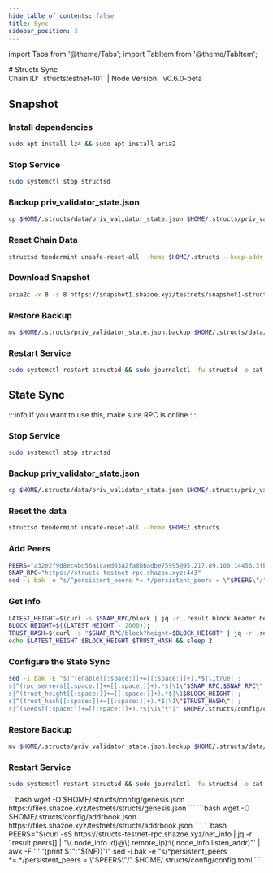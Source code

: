 ```yaml
---
hide_table_of_contents: false
title: Sync
sidebar_position: 3
---
```


import Tabs from '@theme/Tabs';
import TabItem from '@theme/TabItem';

<div className="h1-with-icon icon-structs">
# Structs Sync
</div>
<span className="sub-lines"> 
Chain ID: `structstestnet-101` | Node Version: `v0.6.0-beta`
</span>
<Tabs>
  <TabItem value="snapshot" label="Snapshot" default>

## Snapshot

### Install dependencies

```bash
sudo apt install lz4 && sudo apt install aria2
```

### Stop Service

```bash
sudo systemctl stop structsd
```

### Backup priv_validator_state.json

```bash
cp $HOME/.structs/data/priv_validator_state.json $HOME/.structs/priv_validator_state.json.backup
```

### Reset Chain Data

```bash
structsd tendermint unsafe-reset-all --home $HOME/.structs --keep-addr-book
```

### Download Snapshot

```bash
aria2c -x 8 -s 8 https://snapshot1.shazoe.xyz/testnets/snapshot1-structs.tar.lz4 && lz4 -c -d snapshot1-structs.tar.lz4 | tar -x -C $HOME/.structs && rm snapshot1-structs.tar.lz4
```

### Restore Backup

```bash
mv $HOME/.structs/priv_validator_state.json.backup $HOME/.structs/data/priv_validator_state.json
```

### Restart Service

```bash
sudo systemctl restart structsd && sudo journalctl -fu structsd -o cat
```

  </TabItem>
  <TabItem value="state sync" label="State Sync">

## State Sync

:::info
If you want to use this, make sure RPC is online
:::

### Stop Service

```bash
sudo systemctl stop structsd
```

### Backup priv_validator_state.json

```bash
cp $HOME/.structs/data/priv_validator_state.json $HOME/.structs/priv_validator_state.json.backup
```

### Reset the data

```bash
structsd tendermint unsafe-reset-all --home $HOME/.structs
```

### Add Peers

```bash
PEERS="a32e2f9d8ec4bd56a1caed03a2fa8bbadbe75995@95.217.89.100:14456,3fba9d1c730954bd02edd712de244f2e97e5e13c@88.99.61.53:32656,fd3cc5f0769dea1b520c3d3eea230a2f196c5693@144.76.92.22:10656,f9ff152e331904924c26a4f8b1f46e859d574342@155.138.142.145:26656,197cfbe9f1c7bb8446a9e217d6e3710014bdc496@95.111.248.136:26656,372e686bc84528d9beccf15429f94846cd0f54d8@159.69.193.68:11656,8450315267be7073317c52432a1a8f7a94e039b8@192.155.91.61:26656,9b5164e4ae58f1a5e8f7a8681216dc79cf111aef@188.165.226.46:26696,09e8f5be4c58c0a8ddf5596742a2322431523f2f@216.128.181.240:26656,4d6a8ba29019e2af39910edad5665d8d91d46dde@65.21.32.216:60856"
SNAP_RPC="https://structs-testnet-rpc.shazoe.xyz:443"
sed -i.bak -e "s/^persistent_peers *=.*/persistent_peers = \"$PEERS\"/" $HOME/.structs/config/config.toml
```

### Get Info

```bash
LATEST_HEIGHT=$(curl -s $SNAP_RPC/block | jq -r .result.block.header.height);
BLOCK_HEIGHT=$((LATEST_HEIGHT - 2000));
TRUST_HASH=$(curl -s "$SNAP_RPC/block?height=$BLOCK_HEIGHT" | jq -r .result.block_id.hash)
echo $LATEST_HEIGHT $BLOCK_HEIGHT $TRUST_HASH && sleep 2
```

### Configure the State Sync

```bash
sed -i.bak -E "s|^(enable[[:space:]]+=[[:space:]]+).*$|\1true| ;
s|^(rpc_servers[[:space:]]+=[[:space:]]+).*$|\1\"$SNAP_RPC,$SNAP_RPC\"| ;
s|^(trust_height[[:space:]]+=[[:space:]]+).*$|\1$BLOCK_HEIGHT| ;
s|^(trust_hash[[:space:]]+=[[:space:]]+).*$|\1\"$TRUST_HASH\"| ;
s|^(seeds[[:space:]]+=[[:space:]]+).*$|\1\"\"|" $HOME/.structs/config/config.toml
```

### Restore Backup

```bash
mv $HOME/.structs/priv_validator_state.json.backup $HOME/.structs/data/priv_validator_state.json
```

### Restart Service

```bash
sudo systemctl restart structsd && sudo journalctl -fu structsd -o cat
```

</TabItem>
<TabItem value="genesis" label="Genesis">
```bash
wget -O $HOME/.structs/config/genesis.json https://files.shazoe.xyz/testnets/structs/genesis.json
```
</TabItem>
<TabItem value="Addrbook" label="Addrbook">
```bash
wget -O $HOME/.structs/config/addrbook.json https://files.shazoe.xyz/testnets/structs/addrbook.json
```
</TabItem>
<TabItem value="peers" label="Peers">
```bash
PEERS="$(curl -sS https://structs-testnet-rpc.shazoe.xyz/net_info | jq -r '.result.peers[] | "\(.node_info.id)@\(.remote_ip):\(.node_info.listen_addr)"' | awk -F ':' '{print $1":"$(NF)}')"
sed -i.bak -e "s/^persistent_peers *=.*/persistent_peers = \"$PEERS\"/" $HOME/.structs/config/config.toml
```
</TabItem>
</Tabs>
